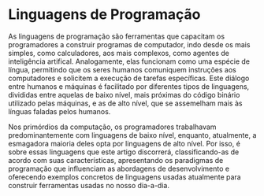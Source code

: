 <!--
- tipagem
    - estática x dinamica
    - forte x fraca
- compilada x interpretada
- paradigmas
    - procedural
    - OO
    - funcional
    - lógica
    - específica de domínio
- exemplos reais
    - *c/c++
    - *java
        - kotlin
    - *python
    - *javascript
    - swift
    - php
    - go
-->

# Linguagens de Programação

As linguagens de programação são ferramentas que capacitam os programadores a construir programas de computador, indo desde os mais simples, como calculadores, aos mais complexos, como agentes de inteligência artifical. Analogamente, elas funcionam como uma espécie de língua, permitindo que os seres humanos comuniquem instruções aos computadores e solicitem a execução de tarefas específicas. Este diálogo entre humanos e máquinas é facilitado por diferentes tipos de linguagens, divididas entre aquelas de baixo nível, mais próximas do código binário utilizado pelas máquinas, e as de alto nível, que se assemelham mais às línguas faladas pelos humanos.

Nos primórdios da computação, os programadores trabalhavam predominantemente com linguagens de baixo nível, enquanto, atualmente, a esmagadora maioria deles opta por linguagens de alto nível. Por isso, é sobre essas linguagens que este artigo discorrerá, classificando-as de acordo com suas características, apresentando os paradigmas de programação que influenciam as abordagens de desenvolvimento e oferecendo exemplos concretos de linguagens usadas atualmente para construir ferramentas usadas no nosso dia-a-dia.
